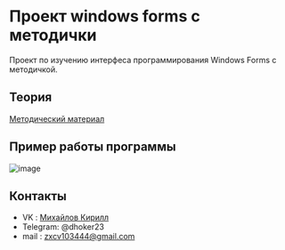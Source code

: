 # Проект windows forms с методички
Проект по изучению интерфеса программирования Windows Forms с методичкой.
## Теория
[Методический материал](https://www.ncfu.ru/export/uploads/imported-from-dle/op/doclinks2017/23_Metod_PnaYVUKPLR_11.03.02.pdf)
## Пример работы программы
![image](https://github.com/dhoker23/WindowsForms/assets/44202889/7469fe32-861d-4ca3-bb54-def2aa244ab8)
## Контакты
- VK : [Михайлов Кирилл](kirill.mixailov)
- Telegram: @dhoker23
- mail : zxcv103444@gmail.com
